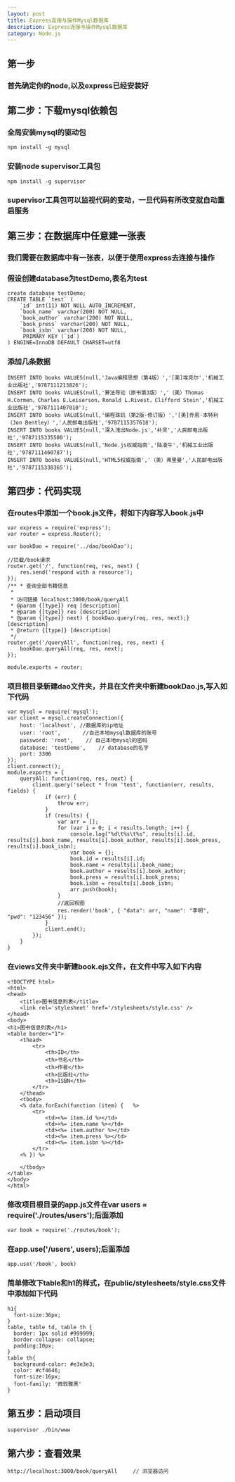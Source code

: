 ```yaml
---
layout: post
title: Express连接与操作Mysql数据库
description: Express连接与操作Mysql数据库
category: Node.js
---
```


## 第一步
### 首先确定你的node,以及express已经安装好

## 第二步：下载mysql依赖包
### 全局安装mysql的驱动包
    npm install -g mysql
### 安装node supervisor工具包
    npm install -g supervisor 
### supervisor工具包可以监视代码的变动，一旦代码有所改变就自动重启服务

## 第三步：在数据库中任意建一张表
### 我们需要在数据库中有一张表，以便于使用express去连接与操作
### 假设创建database为testDemo,表名为test
    create database testDemo;
	CREATE TABLE `test` (
  		`id` int(11) NOT NULL AUTO_INCREMENT,
  		`book_name` varchar(200) NOT NULL,
  		`book_author` varchar(200) NOT NULL,
  		`book_press` varchar(200) NOT NULL,
  		`book_isbn` varchar(200) NOT NULL,
  		 PRIMARY KEY (`id`)
	) ENGINE=InnoDB DEFAULT CHARSET=utf8

### 添加几条数据
	INSERT INTO books VALUES(null,'Java编程思想（第4版）','[美]埃克尔','机械工业出版社','9787111213826'); 
	INSERT INTO books VALUES(null,'算法导论（原书第3版）','（美）Thomas H.Cormen，Charles E.Leiserson，Ronald L.Rivest，Clifford Stein','机械工业出版社','9787111407010'); 
	INSERT INTO books VALUES(null,'编程珠玑（第2版·修订版）','[美]乔恩·本特利（Jon Bentley）','人民邮电出版社','9787115357618'); 
	INSERT INTO books VALUES(null,'深入浅出Node.js','朴灵','人民邮电出版社','9787115335500'); 
	INSERT INTO books VALUES(null,'Node.js权威指南','陆凌牛','机械工业出版社','9787111460787'); 
	INSERT INTO books VALUES(null,'HTML5权威指南','（美）弗里曼','人民邮电出版社','9787115338365');

## 第四步：代码实现
### 在routes中添加一个book.js文件，将如下内容写入book.js中
    var express = require('express');
	var router = express.Router();
	
	var bookDao = require('../dao/bookDao');
	
	//拦截/book请求
	router.get('/', function(req, res, next) {
	    res.send('respond with a resource');
	});
	/** * 查询全部书籍信息
	 *
	 * 访问链接 localhost:3000/book/queryAll
	 * @param {[type]} req [description]
	 * @param {[type]} res [description]
	 * @param {[type]} next) { bookDao.query(req, res, next);} [description]
	 * @return {[type]} [description]
	 */
	router.get('/queryAll', function(req, res, next) {
	    bookDao.queryAll(req, res, next);
	});
	
	module.exports = router;
### 项目根目录新建dao文件夹，并且在文件夹中新建bookDao.js,写入如下代码
	var mysql = require('mysql');
	var client = mysql.createConnection({
	    host: 'localhost', //数据库的ip地址
	    user: 'root',       //自己本地mysql数据库的账号
	    password: 'root',    // 自己本地mysql的密码
	    database: 'testDemo',    // database的名字
	    port: 3306
	});
	client.connect();
	module.exports = {
	    queryAll: function(req, res, next) {
	        client.query('select * from 'test', function(err, results, fields) {
	            if (err) {
	                throw err;
	            }
	            if (results) {
	                var arr = [];
	                for (var i = 0; i < results.length; i++) {
	                    console.log("%d\t%s\t%s", results[i].id, results[i].book_name, results[i].book_author, results[i].book_press, results[i].book_isbn);
	                    var book = {};
	                    book.id = results[i].id;
	                    book.name = results[i].book_name;
	                    book.author = results[i].book_author;
	                    book.press = results[i].book_press;
	                    book.isbn = results[i].book_isbn;
	                    arr.push(book);
	                }
	                //返回视图
	                res.render('book', { "data": arr, "name": "李明", "pwd": "123456" });
	            }
	            client.end();
	        });
	    }
	}

### 在views文件夹中新建book.ejs文件，在文件中写入如下内容
	<!DOCTYPE html>
	<html>
	<head>
	    <title>图书信息列表</title>
	    <link rel='stylesheet' href='/stylesheets/style.css' />
	</head>
	<body>
	<h1>图书信息列表</h1>
	<table border="1">
	    <thead>
	        <tr>
	            <th>ID</th>
	            <th>书名</th>
	            <th>作者</th>
	            <th>出版社</th>
	            <th>ISBN</th>
	        </tr>
	    </thead>
	    <tbody>
	    <% data.forEach(function (item) {   %>
	        <tr>
	            <td><%= item.id %></td>
	            <td><%= item.name %></td>
	            <td><%= item.author %></td>
	            <td><%= item.press %></td>
	            <td><%= item.isbn %></td>
	        </tr>
	    <% }) %>
	
	    </tbody>
	</table>
	</body>
	</html>

### 修改项目根目录的app.js文件在var users = require('./routes/users');后面添加
	var book = require('./routes/book'); 

### 在app.use('/users', users);后面添加
	app.use('/book', book)

### 简单修改下table和h1的样式，在public/stylesheets/style.css文件中添加如下代码
	h1{
	  font-size:36px;
	}
	table, table td, table th {
	  border: 1px solid #999999;
	  border-collapse: collapse;
	  padding:10px;
	}
	table th{
	  background-color: #e3e3e3;
	  color: #cf4646;
	  font-size:16px;
	  font-family: '微软雅黑'
	}

## 第五步：启动项目
	supervisor ./bin/www

## 第六步：查看效果
	http://localhost:3000/book/queryAll     // 浏览器访问


